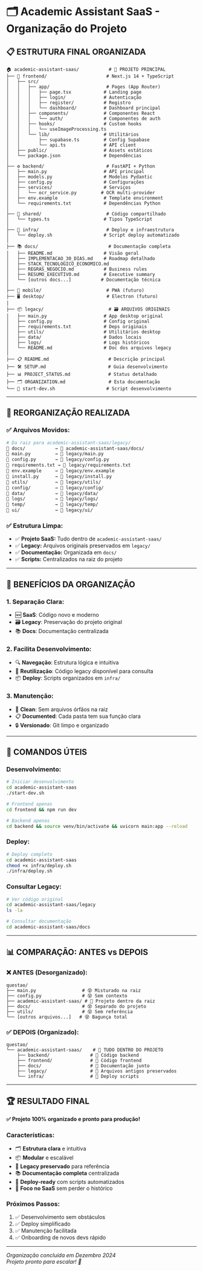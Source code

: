 # 🗂️ Academic Assistant SaaS - Organização do Projeto

## 📋 **ESTRUTURA FINAL ORGANIZADA**

```
🏠 academic-assistant-saas/           # 🎯 PROJETO PRINCIPAL
├── 📱 frontend/                      # Next.js 14 + TypeScript
│   ├── src/
│   │   ├── app/                     # Pages (App Router)
│   │   │   ├── page.tsx            # Landing page
│   │   │   ├── login/              # Autenticação
│   │   │   ├── register/           # Registro
│   │   │   └── dashboard/          # Dashboard principal
│   │   ├── components/             # Componentes React
│   │   │   └── auth/               # Componentes de auth
│   │   ├── hooks/                  # Custom hooks
│   │   │   └── useImageProcessing.ts
│   │   └── lib/                    # Utilitários
│   │       ├── supabase.ts         # Config Supabase
│   │       └── api.ts              # API client
│   ├── public/                     # Assets estáticos
│   └── package.json                # Dependências
│
├── ⚙️ backend/                       # FastAPI + Python
│   ├── main.py                     # API principal
│   ├── models.py                   # Modelos Pydantic
│   ├── config.py                   # Configurações
│   ├── services/                   # Serviços
│   │   └── ocr_service.py         # OCR multi-provider
│   ├── env.example                 # Template environment
│   └── requirements.txt            # Dependências Python
│
├── 🔗 shared/                        # Código compartilhado
│   └── types.ts                    # Tipos TypeScript
│
├── 🚀 infra/                         # Deploy e infraestrutura
│   └── deploy.sh                   # Script deploy automatizado
│
├── 📚 docs/                          # Documentação completa
│   ├── README.md                   # Visão geral
│   ├── IMPLEMENTACAO_30_DIAS.md    # Roadmap detalhado
│   ├── STACK_TECNOLOGICO_ECONOMICO.md
│   ├── REGRAS_NEGOCIO.md           # Business rules
│   ├── RESUMO_EXECUTIVO.md         # Executive summary
│   └── [outros docs...]           # Documentação técnica
│
├── 📱 mobile/                        # PWA (futuro)
├── 🖥️ desktop/                       # Electron (futuro)
│
├── 📦 legacy/                        # 🗃️ ARQUIVOS ORIGINAIS
│   ├── main.py                     # App desktop original
│   ├── config.py                   # Config original
│   ├── requirements.txt            # Deps originais
│   ├── utils/                      # Utilitários desktop
│   ├── data/                       # Dados locais
│   ├── logs/                       # Logs históricos
│   └── README.md                   # Doc dos arquivos legacy
│
├── 📋 README.md                      # Descrição principal
├── 🛠️ SETUP.md                       # Guia desenvolvimento
├── 📊 PROJECT_STATUS.md              # Status detalhado
├── 🗂️ ORGANIZATION.md                # Esta documentação
└── 🚀 start-dev.sh                   # Script desenvolvimento
```

---

## 🔄 **REORGANIZAÇÃO REALIZADA**

### **✅ Arquivos Movidos:**

```bash
# Da raiz para academic-assistant-saas/legacy/
📁 docs/           → 📁 academic-assistant-saas/docs/
📄 main.py         → 📄 legacy/main.py
📄 config.py       → 📄 legacy/config.py
📄 requirements.txt → 📄 legacy/requirements.txt
📄 env.example     → 📄 legacy/env.example
📄 install.py      → 📄 legacy/install.py
📁 utils/          → 📁 legacy/utils/
📁 config/         → 📁 legacy/config/
📁 data/           → 📁 legacy/data/
📁 logs/           → 📁 legacy/logs/
📁 temp/           → 📁 legacy/temp/
📁 ui/             → 📁 legacy/ui/
```

### **✅ Estrutura Limpa:**

- ✅ **Projeto SaaS:** Tudo dentro de `academic-assistant-saas/`
- ✅ **Legacy:** Arquivos originais preservados em `legacy/`
- ✅ **Documentação:** Organizada em `docs/`
- ✅ **Scripts:** Centralizados na raiz do projeto

---

## 🎯 **BENEFÍCIOS DA ORGANIZAÇÃO**

### **1. Separação Clara:**

- 🆕 **SaaS**: Código novo e moderno
- 🗃️ **Legacy**: Preservação do projeto original
- 📚 **Docs**: Documentação centralizada

### **2. Facilita Desenvolvimento:**

- 🔍 **Navegação**: Estrutura lógica e intuitiva
- 🔄 **Reutilização**: Código legacy disponível para consulta
- 📦 **Deploy**: Scripts organizados em `infra/`

### **3. Manutenção:**

- 🧹 **Clean**: Sem arquivos órfãos na raiz
- 📋 **Documented**: Cada pasta tem sua função clara
- 🔒 **Versionado**: Git limpo e organizado

---

## 🚀 **COMANDOS ÚTEIS**

### **Desenvolvimento:**

```bash
# Iniciar desenvolvimento
cd academic-assistant-saas
./start-dev.sh

# Frontend apenas
cd frontend && npm run dev

# Backend apenas
cd backend && source venv/bin/activate && uvicorn main:app --reload
```

### **Deploy:**

```bash
# Deploy completo
cd academic-assistant-saas
chmod +x infra/deploy.sh
./infra/deploy.sh
```

### **Consultar Legacy:**

```bash
# Ver código original
cd academic-assistant-saas/legacy
ls -la

# Consultar documentação
cd academic-assistant-saas/docs
```

---

## 📊 **COMPARAÇÃO: ANTES vs DEPOIS**

### **❌ ANTES (Desorganizado):**

```
questao/
├── main.py                 # 😵 Misturado na raiz
├── config.py               # 😵 Sem contexto
├── academic-assistant-saas/ # 🤔 Projeto dentro da raiz
├── docs/                   # 😵 Separado do projeto
├── utils/                  # 😵 Sem referência
└── [outros arquivos...]   # 😵 Bagunça total
```

### **✅ DEPOIS (Organizado):**

```
questao/
└── academic-assistant-saas/    # 🎯 TUDO DENTRO DO PROJETO
    ├── backend/               # 🎯 Código backend
    ├── frontend/              # 🎯 Código frontend
    ├── docs/                  # 🎯 Documentação junto
    ├── legacy/                # 🎯 Arquivos antigos preservados
    └── infra/                 # 🎯 Deploy scripts
```

---

## 🏆 **RESULTADO FINAL**

**✅ Projeto 100% organizado e pronto para produção!**

### **Características:**

- 🗂️ **Estrutura clara** e intuitiva
- 📦 **Modular** e escalável
- 🔄 **Legacy preservado** para referência
- 📚 **Documentação completa** centralizada
- 🚀 **Deploy-ready** com scripts automatizados
- 🎯 **Foco no SaaS** sem perder o histórico

### **Próximos Passos:**

1. ✅ Desenvolvimento sem obstáculos
2. ✅ Deploy simplificado
3. ✅ Manutenção facilitada
4. ✅ Onboarding de novos devs rápido

---

*Organização concluída em Dezembro 2024*  
*Projeto pronto para escalar! 🚀*
